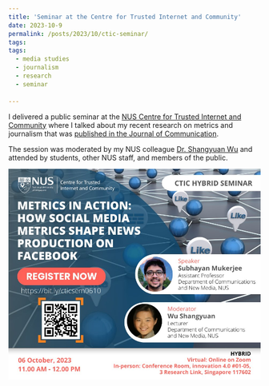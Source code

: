 ```yaml
---
title: 'Seminar at the Centre for Trusted Internet and Community'
date: 2023-10-9
permalink: /posts/2023/10/ctic-seminar/
tags:
tags:
  - media studies
  - journalism
  - research
  - seminar
  
---
```


I delivered a public seminar at the [NUS Centre for Trusted Internet and Community](https://ctic.nus.edu.sg/) where I talked about my recent research on metrics and journalism that was [published in the Journal of Communication](https://www.subhayan.com/posts/2023/4/joc-metrics/). 

The session was moderated by my NUS colleague [Dr. Shangyuan Wu](https://profile.nus.edu.sg/fass/cnmws/) and attended by students, other NUS staff, and members of the public.

![CTIC Seminar](/assets/images/ctic-metrics.jpg)



